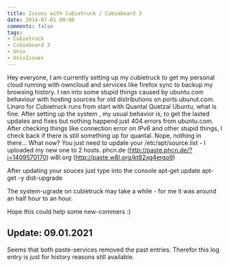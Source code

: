 ```yaml
---
title: Issues with Cubietruck / Cubieboard 3
date: 2014-07-01 00:00
comments: false
tags: 
- Cubietruck 
- Cubieboard 3
- Unix
- UnixIssues
---
```


Hey everyone, I am currently setting up my cubietruck to get my personal cloud running with owncloud and services like firefox sync to backup my browsing history. I ran into some stupid things caused by ubuntu.com behaviour with hosting sources for old distributions on ports.ubunut.com. Linaro for Cubietruck runs from start with Quantal Quetzal Ubuntu, what is fine. After setting up the system , my usual behavior is, to get the lasted updates and fixes but nothing happend just 404 errors from ubuntu.com. After checking things like connection error on IPv6 and other stupid things, I check back if there is still something up for quantal. Nope, nothing in there... What now? You just need to update your /etc/apt/source.list - I uploaded my new one to 2 hosts. phcn.de (http://paste.phcn.de/?i=1409570170) w8l.org (http://paste.w8l.org/kt82xg4erqo9)

After updating your souces just type into the console apt-get update apt-get -y dist-upgrade

The system-ugrade on cubietruck may take a while - for me it was around an half hour to an hour.

Hope this could help some new-commers :)

## Update: 09.01.2021

Seems that both paste-services removed the past entries. Therefor this log entry is just for history reasons still available. 